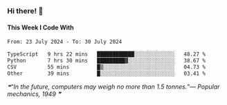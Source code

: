 ### Hi there! 👋

#### This Week I Code With
<!--START_SECTION:waka-->

```txt
From: 23 July 2024 - To: 30 July 2024

TypeScript   9 hrs 22 mins   ████████████░░░░░░░░░░░░░   48.27 %
Python       7 hrs 30 mins   █████████▓░░░░░░░░░░░░░░░   38.67 %
CSV          55 mins         █▒░░░░░░░░░░░░░░░░░░░░░░░   04.73 %
Other        39 mins         █░░░░░░░░░░░░░░░░░░░░░░░░   03.41 %
```

<!--END_SECTION:waka-->

<!--STARTS_HERE_QUOTE_README-->
<i>❝“In the future, computers may weigh no more than 1.5 tonnes.”— Popular mechanics, 1949   ❞</i>
<!--ENDS_HERE_QUOTE_README-->
